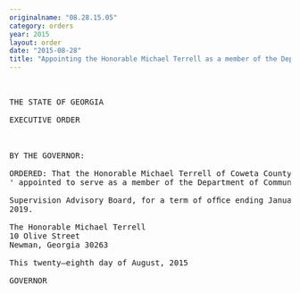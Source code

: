 ```yaml
---
originalname: "08.28.15.05"
category: orders
year: 2015
layout: order
date: "2015-08-28"
title: "Appointing the Honorable Michael Terrell as a member of the Department of Community Supervision Advisory Board"
---
```

<pre>
 

THE STATE OF GEORGIA

EXECUTIVE ORDER

 

BY THE GOVERNOR:

ORDERED: That the Honorable Michael Terrell of Coweta County, Georgia, is
' appointed to serve as a member of the Department of Community

Supervision Advisory Board, for a term of ofﬁce ending January 1,
2019.

The Honorable Michael Terrell
10 Olive Street
Newman, Georgia 30263

This twenty—eighth day of August, 2015

GOVERNOR

 

 

</pre>

